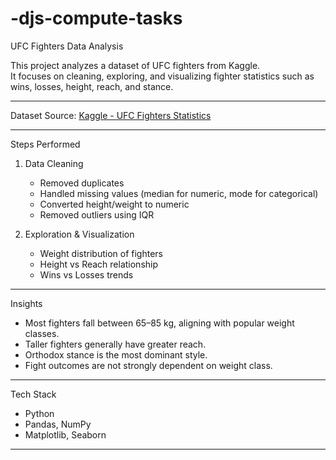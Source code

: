 # -djs-compute-tasks
UFC Fighters Data Analysis

This project analyzes a dataset of UFC fighters from Kaggle.  
It focuses on cleaning, exploring, and visualizing fighter statistics such as wins, losses, height, reach, and stance.

---

Dataset
Source: [Kaggle - UFC Fighters Statistics](https://www.kaggle.com/datasets/aaronfriasr/ufc-fighters-statistics)

---

Steps Performed
1. Data Cleaning
   - Removed duplicates
   - Handled missing values (median for numeric, mode for categorical)
   - Converted height/weight to numeric
   - Removed outliers using IQR

2. Exploration & Visualization
   - Weight distribution of fighters
   - Height vs Reach relationship
   - Wins vs Losses trends
---

 Insights
- Most fighters fall between 65–85 kg, aligning with popular weight classes.
- Taller fighters generally have greater reach.
- Orthodox stance is the most dominant style.
- Fight outcomes are not strongly dependent on weight class.

---

 Tech Stack
- Python
- Pandas, NumPy
- Matplotlib, Seaborn

---
